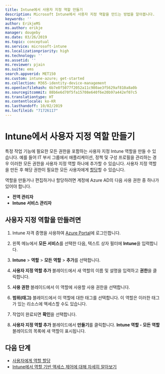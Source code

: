 ```yaml
---
title: Intune에서 사용자 지정 역할 만들기
description: Microsoft Intune에서 사용자 지정 역할을 만드는 방법을 알아봅니다.
keywords: ''
author: ErikjeMS
ms.author: erikje
manager: dougeby
ms.date: 03/26/2019
ms.topic: conceptual
ms.service: microsoft-intune
ms.localizationpriority: high
ms.technology: ''
ms.assetid: ''
ms.reviewer: pjain
ms.suite: ems
search.appverid: MET150
ms.custom: intune-azure; get-started
ms.collection: M365-identity-device-management
ms.openlocfilehash: 6b7e8f5077f2052a11c980ae3f5629af810a8a0b
ms.sourcegitcommit: 88b6e6d70f5fa15708e640f6e20b97a442ef07c5
ms.translationtype: HT
ms.contentlocale: ko-KR
ms.lasthandoff: 10/02/2019
ms.locfileid: "71726117"
---
```

# <a name="create-a-custom-role-in-intune"></a>Intune에서 사용자 지정 역할 만들기

특정 작업 기능에 필요한 모든 권한을 포함하는 사용자 지정 Intune 역할을 만들 수 있습니다. 예를 들어 IT 부서 그룹에서 애플리케이션, 정책 및 구성 프로필을 관리하는 경우 이러한 모든 권한을 사용자 지정 역할 하나에 추가할 수 있습니다. 사용자 지정 역할을 만든 후 해당 권한이 필요한 모든 사용자에게 [할당](assign-role.md)할 수 있습니다.

역할을 만들거나 편집하거나 할당하려면 계정에 Azure AD의 다음 사용 권한 중 하나가 있어야 합니다.
- **전역 관리자**
- **Intune 서비스 관리자**

## <a name="to-create-a-custom-role"></a>사용자 지정 역할을 만들려면

1. Intune 자격 증명을 사용하여 [Azure Portal](https://portal.azure.com)에 로그인합니다.

2. 왼쪽 메뉴에서 **모든 서비스**를 선택한 다음, 텍스트 상자 필터에 **Intune**을 입력합니다.

3. **Intune** > **역할** > **모든 역할** > **추가**를 선택합니다.

4. **사용자 지정 역할 추가** 블레이드에서 새 역할의 이름 및 설명을 입력하고 **권한**을 클릭합니다.

5. **사용 권한** 블레이드에서 이 역할에 사용할 사용 권한을 선택합니다.

6. **범위(태그)** 블레이드에서 이 역할에 대한 태그를 선택합니다. 이 역할은 이러한 태그가 있는 리소스에 액세스할 수도 있습니다.

7. 작업이 완료되면 **확인**을 선택합니다.

8. **사용자 지정 역할 추가** 블레이드에서 **만들기**를 클릭합니다. **Intune 역할 - 모든 역할** 블레이드의 목록에 새 역할이 표시됩니다.

## <a name="next-steps"></a>다음 단계
- [사용자에게 역할 할당](assign-role.md)
- [Intune에서 역할 기반 액세스 제어에 대해 자세히 알아보기](role-based-access-control.md)
